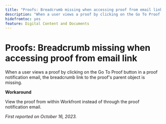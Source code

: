 ```yaml
---
title: "Proofs: Breadcrumb missing when accessing proof from email link"
description: "When a user views a proof by clicking on the Go To Proof button in a proof notification email, the breadcrumb link to the proof's parent object is missing."
hidefromtoc: yes
feature: Digital Content and Documents
---
```


# Proofs: Breadcrumb missing when accessing proof from email link

When a user views a proof by clicking on the Go To Proof button in a proof notification email, the breadcrumb link to the proof's parent object is missing.

**Workaround**

View the proof from within Workfront instead of through the proof notification email.

_First reported on October 16, 2023._
